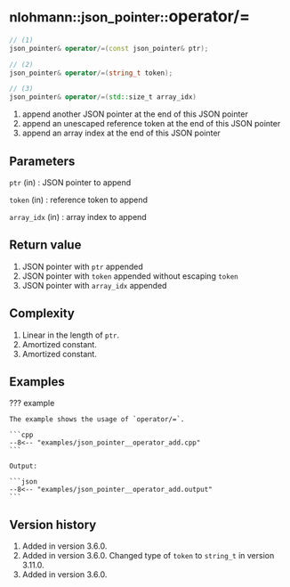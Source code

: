 # <small>nlohmann::json_pointer::</small>operator/=

```cpp
// (1)
json_pointer& operator/=(const json_pointer& ptr);

// (2)
json_pointer& operator/=(string_t token);

// (3)
json_pointer& operator/=(std::size_t array_idx)
```

1. append another JSON pointer at the end of this JSON pointer
2. append an unescaped reference token at the end of this JSON pointer
3. append an array index at the end of this JSON pointer

## Parameters

`ptr` (in)
:    JSON pointer to append

`token` (in)
:    reference token to append

`array_idx` (in)
:    array index to append

## Return value

1. JSON pointer with `ptr` appended
2. JSON pointer with `token` appended without escaping `token`
3. JSON pointer with `array_idx` appended

## Complexity

1. Linear in the length of `ptr`.
2. Amortized constant.
3. Amortized constant.

## Examples

??? example

    The example shows the usage of `operator/=`.

    ```cpp
    --8<-- "examples/json_pointer__operator_add.cpp"
    ```

    Output:

    ```json
    --8<-- "examples/json_pointer__operator_add.output"
    ```

## Version history

1. Added in version 3.6.0.
2. Added in version 3.6.0. Changed type of `token` to `string_t` in version 3.11.0.
3. Added in version 3.6.0.
